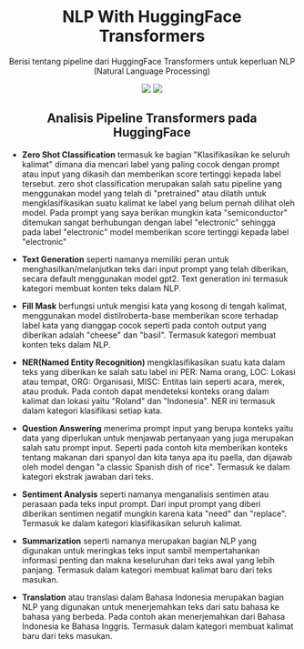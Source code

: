 <h1 align="center"> NLP With HuggingFace Transformers </h1>
<p align="center"> Berisi tentang pipeline dari HuggingFace Transformers untuk keperluan NLP (Natural Language Processing)</p>

<div align="center">

<img src="https://img.shields.io/badge/python-3670A0?style=for-the-badge&logo=python&logoColor=ffdd54">
<img src="https://img.shields.io/badge/jupyter-%23FA0F00.svg?style=for-the-badge&logo=jupyter&logoColor=white">

</div>

<h2 align="center"> Analisis Pipeline Transformers pada HuggingFace </h2> 

- <strong>Zero Shot Classification</strong> termasuk ke bagian "Klasifikasikan ke seluruh kalimat" dimana dia mencari label yang paling cocok dengan prompt atau input yang dikasih dan memberikan score tertinggi kepada label tersebut. zero shot classification merupakan salah satu pipeline yang menggunakan model yang telah di "pretrained" atau dilatih untuk mengklasifikasikan suatu kalimat ke label yang belum pernah dilihat oleh model. Pada prompt yang saya berikan mungkin kata "semiconductor" ditemukan sangat berhubungan dengan label "electronic" sehingga pada label "electronic" model memberikan score tertinggi kepada label "electronic"

- <strong>Text Generation</strong> seperti namanya memiliki peran untuk menghasilkan/melanjutkan teks dari input prompt yang telah diberikan, secara default menggunakan model gpt2. Text generation ini termasuk kategori membuat konten teks dalam NLP.

- <strong>Fill Mask</strong> berfungsi untuk mengisi kata yang kosong di tengah kalimat, menggunakan model distilroberta-base memberikan score terhadap label kata yang dianggap cocok seperti pada contoh output yang diberikan adalah "cheese" dan "basil". Termasuk kategori membuat konten teks dalam NLP.

- <strong>NER(Named Entity Recognition)</strong> mengklasifikasikan suatu kata dalam teks yang diberikan ke salah satu label ini PER: Nama orang, LOC: Lokasi atau tempat, ORG: Organisasi, MISC: Entitas lain seperti acara, merek, atau produk. Pada contoh dapat mendeteksi konteks orang dalam kalimat dan lokasi yaitu "Roland" dan "Indonesia". NER ini termasuk dalam kategori klasifikasi setiap kata.

- <strong>Question Answering</strong> menerima prompt input yang berupa konteks yaitu data yang diperlukan untuk menjawab pertanyaan yang juga merupakan salah satu prompt input. Seperti pada contoh kita memberikan konteks tentang makanan dari spanyol dan kita tanya apa itu paella, dan dijawab oleh model dengan "a classic Spanish dish of rice". Termasuk ke dalam kategori ekstrak jawaban dari teks.

- <strong>Sentiment Analysis</strong> seperti namanya menganalisis sentimen atau perasaan pada teks input prompt. Dari input prompt yang diberi diberikan sentimen negatif mungkin karena kata "need" dan "replace". Termasuk ke dalam kategori klasifikasikan seluruh kalimat.

- <strong>Summarization</strong> seperti namanya merupakan bagian NLP yang digunakan untuk meringkas teks input sambil mempertahankan informasi penting dan makna keseluruhan dari teks awal yang lebih panjang. Termasuk dalam kategori membuat kalimat baru dari teks masukan.

- <strong>Translation</strong> atau translasi dalam Bahasa Indonesia merupakan bagian NLP yang digunakan untuk menerjemahkan teks dari satu bahasa ke bahasa yang berbeda. Pada contoh akan menerjemahkan dari Bahasa Indonesia ke Bahasa Inggris. Termasuk dalam kategori membuat kalimat baru dari teks masukan.
